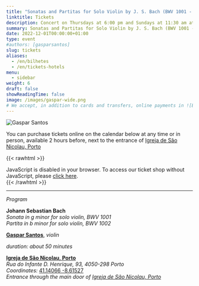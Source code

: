 ```yaml
---
title: "Sonatas and Partitas for Solo Violin by J. S. Bach (BWV 1001 - 1002)"
linktitle: Tickets
description: Concert on Thursdays at 6:00 pm and Sundays at 11:30 am at the Church of São Nicolau, Porto, Portugal
summary: Sonatas and Partitas for Solo Violin by J. S. Bach (BWV 1001 - 1002), Gaspar Santos, violin, in the Church of São Nicolau, Porto
date: 2022-12-01T00:00:00+01:00
type: event
#authors: [gasparsantos]
slug: tickets
aliases:
  - /en/bilhetes
  - /en/tickets-hotels
menu:
  - sidebar
weight: 6
draft: false
showReadingTime: false
image: /images/gaspar-wide.png
# We accept, in addition to cards and transfers, online payments in ![Bitcoin by Lightning Network](/images/bitcoinsmall.png)
---
```

![
Gaspar Santos](/images/gaspar-wide.png)

You can purchase tickets online on the calendar below at any time or in person, available 2 hours before, next to the entrance of [Igreja de São Nicolau, Porto](https://pt.wikipedia.org/wiki/Igreja_de_S%C3%A3o_Nicolau_(Porto))

{{< rawhtml >}}
<!-- <link rel="stylesheet" type="text/css" href="https://pretix.eu/gfs/bach-2/widget/v1.css"> -->
<link rel="preload" type="text/css" href="https://pretix.eu/gfs/bach2022/widget/v1.css" as="style" onload="this.onload=null;this.rel='stylesheet'">
<script async type="text/javascript" src="https://pretix.eu/widget/v1.en.js"></script>

<pretix-widget event="https://pretix.eu/gfs/bach2022/"></pretix-widget>
<noscript>
   <div class="pretix-widget-compat">
        <div class="pretix-widget-info-message">
            JavaScript is disabled in your browser. To access our ticket shop without JavaScript, please <a target="_blank" rel="noopener" href="https://pretix.eu/gfs/bach2022/">click here</a>.
        </div>
    </div>
</noscript>
{{< /rawhtml >}}

---

*Program*

**Johann Sebastian Bach**\
*Sonata in g minor for solo violin, BWV 1001*\
*Partita in b minor for solo violin, BWV 1002*

**[Gaspar Santos](/en/)**, *violin*

*duration: about 50 minutes*

**[Igreja de São Nicolau, Porto   ](https://pt.wikipedia.org/wiki/Igreja_de_S%C3%A3o_Nicolau_(Porto))**\
*Rua do Infante D. Henrique, 93, 4050-298 Porto*\
*Coordinates:* [41.14066 -8.61527](https://goo.gl/maps/DJJ3sznjKx6BajTA7 "Google Maps")\
*Entrance through the main door of [Igreja de São Nicolau, Porto](https://pt.wikipedia.org/wiki/Igreja_de_S%C3%A3o_Nicolau_(Porto))*

[Igreja de São Nicolau, Porto]: https://pt.wikipedia.org/wiki/Igreja_de_S%C3%A3o_Nicolau_(Porto)
